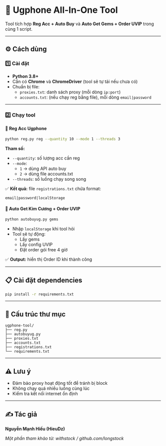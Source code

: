 # 📱 Ugphone All-In-One Tool

Tool tích hợp **Reg Acc + Auto Buy** và **Auto Get Gems + Order UVIP** trong cùng 1 script.

---

## ⚙️ Cách dùng

### 1️⃣ Cài đặt

- **Python 3.8+** 
- Cần có **Chrome** và **ChromeDriver** (tool sẽ tự tải nếu chưa có)
- Chuẩn bị file:
  - `proxies.txt`: danh sách proxy (mỗi dòng `ip:port`)
  - `accounts.txt`: (nếu chạy reg bằng file), mỗi dòng `email|password`

---

### 2️⃣ Chạy tool

#### 📌 Reg Acc Ugphone

```bash
python reg.py reg --quantity 10 --mode 1 --threads 3
```

**Tham số:**
- `--quantity`: số lượng acc cần reg
- `--mode`: 
  - `1` → dùng API auto buy
  - `2` → dùng file accounts.txt
- `--threads`: số luồng chạy song song

✅ **Kết quả:** file `registrations.txt` chứa format:
```
email|password|localStorage
```

#### 📌 Auto Get Kim Cương + Order UVIP

```bash
python autobuyug.py gems
```

- Nhập `localStorage` khi tool hỏi
- Tool sẽ tự động:
  - Lấy gems
  - Lấy config UVIP
  - Đặt order gói free 4 giờ

✅ **Output:** hiển thị Order ID khi thành công

---

## 📋 Cài đặt dependencies

```bash
pip install -r requirements.txt
```

---

## 📁 Cấu trúc thư mục

```
ugphone-tool/
├── reg.py
├── autobuyug.py
├── proxies.txt
├── accounts.txt
├── registrations.txt
└── requirements.txt
```

---

## ⚠️ Lưu ý

- Đảm bảo proxy hoạt động tốt để tránh bị block
- Không chạy quá nhiều luồng cùng lúc
- Kiểm tra kết nối internet ổn định

---

## ✍️ Tác giả

**Nguyễn Mạnh Hiếu (HieuDz)**

*Một phần tham khảo từ: withstock / github.com/longstock*
